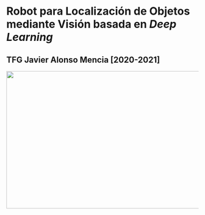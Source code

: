 # Robot para Localización de Objetos mediante Visión basada en _Deep Learning_
## TFG Javier Alonso Mencia [2020-2021]

<img src="https://github.com/javilonso/TFG-2021-CocheRobot/main/img/main.png" width="640" height="360" />
